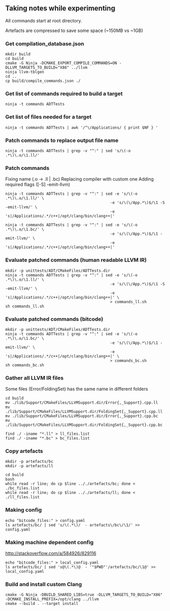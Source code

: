 ## Taking notes while experimenting

All commands start at root directory.

Artefacts are compressed to save some space (~150MB vs ~1GB)

### Get compilation_database.json

```
mkdir build
cd build
cmake -G Ninja -DCMAKE_EXPORT_COMPILE_COMMANDS=ON -DLLVM_TARGETS_TO_BUILD="X86" ../llvm
ninja llvm-tblgen
cd ..
cp build/compile_commands.json ./
```

### Get list of commands required to build a target

```
ninja -t commands ADTTests
```

### Get list of files needed for a target

```
ninja -t commands ADTTests | awk '/^\/Applications/ { print $NF } '
```

### Patch commands to replace output file name

```
ninja -t commands ADTTests | grep -v "^:" | sed 's/\(-o .*\)\.o/\1.ll/'
```

### Patch commands

Fixing name (.o -> .ll | .bc)
Replacing compiler with custom one
Adding required flags ([-S] -emit-llvm)

```
ninja -t commands ADTTests | grep -v "^:" | sed -e 's/\(-o .*\)\.o/\1.ll/' \
                                              -e 's/\(\/App.*\)$/\1 -S -emit-llvm/' \
                                              -e 's|/Applications/.*/c++|/opt/clang/bin/clang++|'

ninja -t commands ADTTests | grep -v "^:" | sed -e 's/\(-o .*\)\.o/\1.bc/' \
                                              -e 's/\(\/App.*\)$/\1 -emit-llvm/' \
                                              -e 's|/Applications/.*/c++|/opt/clang/bin/clang++|'
```

### Evaluate patched commands (human readable LLVM IR)

```
mkdir -p unittests/ADT/CMakeFiles/ADTTests.dir
ninja -t commands ADTTests | grep -v "^:" | sed -e 's/\(-o .*\)\.o/\1.ll/' \
                                              -e 's/\(\/App.*\)$/\1 -S -emit-llvm/' \
                                              -e 's|/Applications/.*/c++|/opt/clang/bin/clang++|' \
                                              > commands_ll.sh
sh commands_ll.sh
```

### Evaluate patched commands (bitcode)

```
mkdir -p unittests/ADT/CMakeFiles/ADTTests.dir
ninja -t commands ADTTests | grep -v "^:" | sed -e 's/\(-o .*\)\.o/\1.bc/' \
                                              -e 's/\(\/App.*\)$/\1 -emit-llvm/' \
                                              -e 's|/Applications/.*/c++|/opt/clang/bin/clang++|' \
                                              > commands_bc.sh
sh commands_bc.sh
```

### Gather all LLVM IR files

Some files (Error/FoldingSet) has the same name in different folders

```
cd build
mv ./lib/Support/CMakeFiles/LLVMSupport.dir/Error{,_Support}.cpp.ll
mv ./lib/Support/CMakeFiles/LLVMSupport.dir/FoldingSet{,_Support}.cpp.ll
mv ./lib/Support/CMakeFiles/LLVMSupport.dir/Error{,_Support}.cpp.bc
mv ./lib/Support/CMakeFiles/LLVMSupport.dir/FoldingSet{,_Support}.cpp.bc

find ./ -iname "*.ll" > ll_files.list
find ./ -iname "*.bc" > bc_files.list
```

### Copy artefacts

```
mkdir -p artefacts/bc
mkdir -p artefacts/ll

cd build
bash
while read -r line; do cp $line .././artefacts/bc; done < ./bc_files.list
while read -r line; do cp $line .././artefacts/ll; done < ./ll_files.list
```

### Making config

```
echo "bitcode_files:" > config.yaml
ls artefacts/bc/ | sed 's/\(.*\)/  - artefacts\/bc\/\1/' >> config.yaml
```

### Making machine dependent config

http://stackoverflow.com/a/584926/829116

```
echo "bitcode_files:" > local_config.yaml
ls artefacts/bc/ | sed 's@\(.*\)@  - '"$PWD"'/artefacts/bc/\1@' >> local_config.yaml
```

### Build and install custom Clang

```
cmake -G Ninja -DBUILD_SHARED_LIBS=true -DLLVM_TARGETS_TO_BUILD="X86" -DCMAKE_INSTALL_PREFIX=/opt/clang ../llvm
cmake --build . --target install
```

